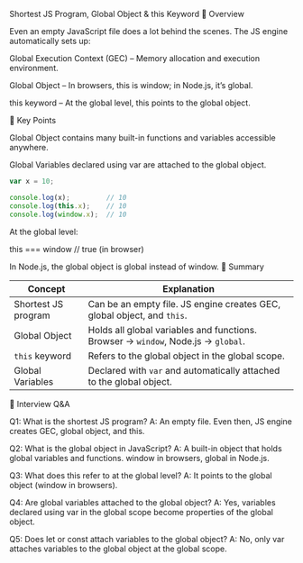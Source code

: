 Shortest JS Program, Global Object & this Keyword
📌 Overview

Even an empty JavaScript file does a lot behind the scenes. The JS engine automatically sets up:

Global Execution Context (GEC) – Memory allocation and execution environment.

Global Object – In browsers, this is window; in Node.js, it’s global.

this keyword – At the global level, this points to the global object.

📌 Key Points

Global Object contains many built-in functions and variables accessible anywhere.

Global Variables declared using var are attached to the global object.
```js
var x = 10;

console.log(x);         // 10
console.log(this.x);    // 10
console.log(window.x);  // 10
```

At the global level:

this === window // true (in browser)


In Node.js, the global object is global instead of window.
📌 Summary

| Concept             | Explanation                                                                       |
| ------------------- | --------------------------------------------------------------------------------- |
| Shortest JS program | Can be an empty file. JS engine creates GEC, global object, and `this`.           |
| Global Object       | Holds all global variables and functions. Browser → `window`, Node.js → `global`. |
| `this` keyword      | Refers to the global object in the global scope.                                  |
| Global Variables    | Declared with `var` and automatically attached to the global object.              |

📌 Interview Q&A

Q1: What is the shortest JS program?
A: An empty file. Even then, JS engine creates GEC, global object, and this.

Q2: What is the global object in JavaScript?
A: A built-in object that holds global variables and functions. window in browsers, global in Node.js.

Q3: What does this refer to at the global level?
A: It points to the global object (window in browsers).

Q4: Are global variables attached to the global object?
A: Yes, variables declared using var in the global scope become properties of the global object.

Q5: Does let or const attach variables to the global object?
A: No, only var attaches variables to the global object at the global scope.

